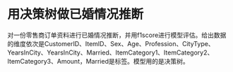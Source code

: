 # 用决策树做已婚情况推断
对一份零售商订单资料进行已婚情况推断，并用f1score进行模型评估。给出数据的维度依次是CustomerID、ItemID、Sex、Age、Profession、CityType、YearsInCity、YearsInCity、Married、ItemCategory1、ItemCategory2、ItemCategory3、Amount，Married是标签。模型用的是决策树。
